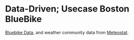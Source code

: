 # Data-Driven; Usecase Boston BlueBike

[Bluebike Data](https://s3.amazonaws.com/hubway-data/index.html), and weather community data from [Meteostat](https://meteostat.net/en/place/us/boston).